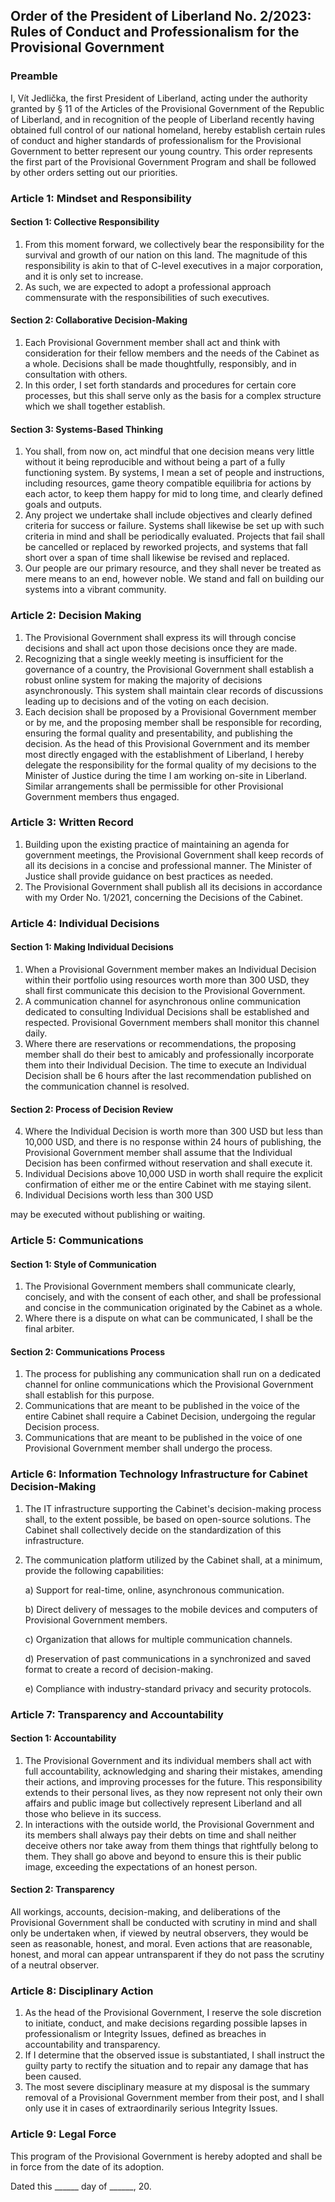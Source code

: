 ## Order of the President of Liberland No. 2/2023: Rules of Conduct and Professionalism for the Provisional Government

### Preamble

I, Vít Jedlička, the first President of Liberland, acting under the authority granted by § 11 of the Articles of the Provisional Government of the Republic of Liberland, and in recognition of the people of Liberland recently having obtained full control of our national homeland, hereby establish certain rules of conduct and higher standards of professionalism for the Provisional Government to better represent our young country. This order represents the first part of the Provisional Government Program and shall be followed by other orders setting out our priorities.

### Article 1: Mindset and Responsibility

#### Section 1: Collective Responsibility

1. From this moment forward, we collectively bear the responsibility for the survival and growth of our nation on this land. The magnitude of this responsibility is akin to that of C-level executives in a major corporation, and it is only set to increase.
2. As such, we are expected to adopt a professional approach commensurate with the responsibilities of such executives.

#### Section 2: Collaborative Decision-Making

1. Each Provisional Government member shall act and think with consideration for their fellow members and the needs of the Cabinet as a whole. Decisions shall be made thoughtfully, responsibly, and in consultation with others.
2. In this order, I set forth standards and procedures for certain core processes, but this shall serve only as the basis for a complex structure which we shall together establish.

#### Section 3: Systems-Based Thinking

1. You shall, from now on, act mindful that one decision means very little without it being reproducible and without being a part of a fully functioning system. By systems, I mean a set of people and instructions, including resources, game theory compatible equilibria for actions by each actor, to keep them happy for mid to long time, and clearly defined goals and outputs.
2. Any project we undertake shall include objectives and clearly defined criteria for success or failure. Systems shall likewise be set up with such criteria in mind and shall be periodically evaluated. Projects that fail shall be cancelled or replaced by reworked projects, and systems that fall short over a span of time shall likewise be revised and replaced.
3. Our people are our primary resource, and they shall never be treated as mere means to an end, however noble. We stand and fall on building our systems into a vibrant community.

### Article 2: Decision Making

1. The Provisional Government shall express its will through concise decisions and shall act upon those decisions once they are made.
2. Recognizing that a single weekly meeting is insufficient for the governance of a country, the Provisional Government shall establish a robust online system for making the majority of decisions asynchronously. This system shall maintain clear records of discussions leading up to decisions and of the voting on each decision.
3. Each decision shall be proposed by a Provisional Government member or by me, and the proposing member shall be responsible for recording, ensuring the formal quality and presentability, and publishing the decision. As the head of this Provisional Government and its member most directly engaged with the establishment of Liberland, I hereby delegate the responsibility for the formal quality of my decisions to the Minister of Justice during the time I am working on-site in Liberland. Similar arrangements shall be permissible for other Provisional Government members thus engaged.

### Article 3: Written Record

1. Building upon the existing practice of maintaining an agenda for government meetings, the Provisional Government shall keep records of all its decisions in a concise and professional manner. The Minister of Justice shall provide guidance on best practices as needed.
2. The Provisional Government shall publish all its decisions in accordance with my Order No. 1/2021, concerning the Decisions of the Cabinet.

### Article 4: Individual Decisions

#### Section 1: Making Individual Decisions

1. When a Provisional Government member makes an Individual Decision within their portfolio using resources worth more than 300 USD, they shall first communicate this decision to the Provisional Government.
2. A communication channel for asynchronous online communication dedicated to consulting Individual Decisions shall be established and respected. Provisional Government members shall monitor this channel daily.
3. Where there are reservations or recommendations, the proposing member shall do their best to amicably and professionally incorporate them into their Individual Decision. The time to execute an Individual Decision shall be 6 hours after the last recommendation published on the communication channel is resolved.

#### Section 2: Process of Decision Review

4. Where the Individual Decision is worth more than 300 USD but less than 10,000 USD, and there is no response within 24 hours of publishing, the Provisional Government member shall assume that the Individual Decision has been confirmed without reservation and shall execute it.
5. Individual Decisions above 10,000 USD in worth shall require the explicit confirmation of either me or the entire Cabinet with me staying silent.
6. Individual Decisions worth less than 300 USD

 may be executed without publishing or waiting.

### Article 5: Communications

#### Section 1: Style of Communication

1. The Provisional Government members shall communicate clearly, concisely, and with the consent of each other, and shall be professional and concise in the communication originated by the Cabinet as a whole.
2. Where there is a dispute on what can be communicated, I shall be the final arbiter.

#### Section 2: Communications Process

1. The process for publishing any communication shall run on a dedicated channel for online communications which the Provisional Government shall establish for this purpose.
2. Communications that are meant to be published in the voice of the entire Cabinet shall require a Cabinet Decision, undergoing the regular Decision process.
3. Communications that are meant to be published in the voice of one Provisional Government member shall undergo the process.

### Article 6: Information Technology Infrastructure for Cabinet Decision-Making

1. The IT infrastructure supporting the Cabinet's decision-making process shall, to the extent possible, be based on open-source solutions. The Cabinet shall collectively decide on the standardization of this infrastructure.
2. The communication platform utilized by the Cabinet shall, at a minimum, provide the following capabilities:

   a) Support for real-time, online, asynchronous communication.

   b) Direct delivery of messages to the mobile devices and computers of Provisional Government members.

   c) Organization that allows for multiple communication channels.

   d) Preservation of past communications in a synchronized and saved format to create a record of decision-making.

   e) Compliance with industry-standard privacy and security protocols.

### Article 7: Transparency and Accountability

#### Section 1: Accountability

1. The Provisional Government and its individual members shall act with full accountability, acknowledging and sharing their mistakes, amending their actions, and improving processes for the future. This responsibility extends to their personal lives, as they now represent not only their own affairs and public image but collectively represent Liberland and all those who believe in its success.
2. In interactions with the outside world, the Provisional Government and its members shall always pay their debts on time and shall neither deceive others nor take away from them things that rightfully belong to them. They shall go above and beyond to ensure this is their public image, exceeding the expectations of an honest person.

#### Section 2: Transparency

All workings, accounts, decision-making, and deliberations of the Provisional Government shall be conducted with scrutiny in mind and shall only be undertaken when, if viewed by neutral observers, they would be seen as reasonable, honest, and moral. Even actions that are reasonable, honest, and moral can appear untransparent if they do not pass the scrutiny of a neutral observer.

### Article 8: Disciplinary Action

1. As the head of the Provisional Government, I reserve the sole discretion to initiate, conduct, and make decisions regarding possible lapses in professionalism or Integrity Issues, defined as breaches in accountability and transparency.
2. If I determine that the observed issue is substantiated, I shall instruct the guilty party to rectify the situation and to repair any damage that has been caused.
3. The most severe disciplinary measure at my disposal is the summary removal of a Provisional Government member from their post, and I shall only use it in cases of extraordinarily serious Integrity Issues.

### Article 9: Legal Force

This program of the Provisional Government is hereby adopted and shall be in force from the date of its adoption.

Dated this ______ day of ______, 20.
